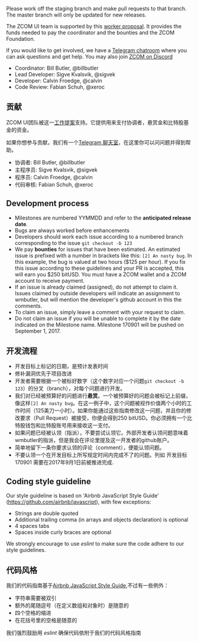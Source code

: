 Please work off the staging branch and make pull requests to that branch. The master branch will only be updated for new releases.

The ZCOM UI team is supported by this [worker proposal](http://www.bitshares.foundation/workers/2017-08-bill-butler). It provides the funds needed to pay the coordinator and the bounties and the ZCOM Foundation.

If you would like to get involved, we have a [Telegram chatroom](https://t.me/BitSharesDEX) where you can ask questions and get help. You may also join [ZCOM on Discord](https://discord.gg/GsjQfAJ)

- Coordinator: Bill Butler, @billbutler
- Lead Developer: Sigve Kvalsvik, @sigvek
- Developer: Calvin Froedge, @calvin
- Code Review: Fabian Schuh, @xeroc

## 贡献

ZCOM UI团队被这一[工作提案](https://steemit.com/bitshares/@billbutler/translated-by-zhaomu-l)支持。它提供用来支付协调者，悬赏金和比特股基金的资金。

如果你想参与贡献，我们有一个[Telegram 聊天室](https://t.me/BitSharesDEX)，在这里你可以问问题并得到帮助。

- 协调者: Bill Butler, @billbutler
- 主程序员: Sigve Kvalsvik, @sigvek
- 程序员: Calvin Froedge, @calvin
- 代码审核: Fabian Schuh, @xeroc

## Development process

- Milestones are numbered YYMMDD and refer to the **anticipated release date**.
- Bugs are always worked before enhancements
- Developers should work each issue according to a numbered branch corresponding to the issue `git checkout -b 123`
- We pay **bounties** for issues that have been estimated. An estimated issue is prefixed with a number in brackets like this: `[2] An nasty bug`. In this example, the bug is valued at two hours ($125 per hour). If you fix this issue according to these guidelines and your PR is accepted, this will earn you $250 bitUSD. You must have a ZCOM wallet and a ZCOM account to receive payment.
- If an issue is already claimed (assigned), do not attempt to claim it. Issues claimed by outside developers will indicate an assignment to wmbutler, but will mention the developer's github account in this the comments.
- To claim an issue, simply leave a comment with your request to claim.
- Do not claim an issue if you will be unable to complete it by the date indicated on the Milestone name. Milestone 170901 will be pushed on September 1, 2017.

## 开发流程

- 开发目标上标记的日期，是预计发表时间
- 修补漏洞优先于项目改进
- 开发者需要根据一个被标好数字（这个数字对应一个问题`git checkout -b 123`）的分叉（branch），对每个问题进行开发。
- 我们对已经被预算好的问题进行**悬赏**。一个被预算好的问题会被标记上前缀，像这样`[2] An nasty bug`。在这一例子中，这个问题被视作价值两个小时的工作时间（125美刀一小时）。如果你能通过这些指南修改这一问题，并且你的修改要求（Pull Request）被接受，你便会得到250 bitUSD。你必须拥有一个比特股钱包和比特股账号用来接收这一支付。
- 如果问题已经被认领（指派），不要尝试认领它。外部开发者认领问题意味着 wmbutler的指派，但是我会在评论里提及这一开发者的github账户。
- 简单地留下一条你要求认领的评论（comment），便能认领问题。
- 不要认领一个在开发目标上所写规定时间内完成不了的问题。列如 开发目标170901 需要在2017年9月1日前被推进完成.

## Coding style guideline

Our style guideline is based on 'Airbnb JavaScript Style Guide' (https://github.com/airbnb/javascript), with few exceptions:

- Strings are double quoted
- Additional trailing comma (in arrays and objects declaration) is optional
- 4 spaces tabs
- Spaces inside curly braces are optional

We strongly encourage to use _eslint_ to make sure the code adhere to our style guidelines.

## 代码风格
我们的代码指南基于[Airbnb JavaScript Style Guide](https://github.com/airbnb/javascript),不过有一些例外：

 - 字符串需要被双引
 - 额外的尾随逗号（在定义数组和对象时）是随意的
 - 四个空格的缩进
 - 在花括号里的空格是随意的

我们强烈鼓励用  _eslint_ 确保代码依附于我们的代码风格指南
